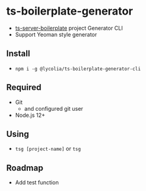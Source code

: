 # ts-boilerplate-generator

- [ts-server-boilerplate](https://github.com/Lycolia/ts-server-boilerplate) project Generator CLI
- Support Yeoman style generator

## Install

- `npm i -g @lycolia/ts-boilerplate-generator-cli`

## Required

- Git
  - and configured git user
- Node.js 12+

## Using

- `tsg [project-name]` or `tsg`

## Roadmap

- Add test function
